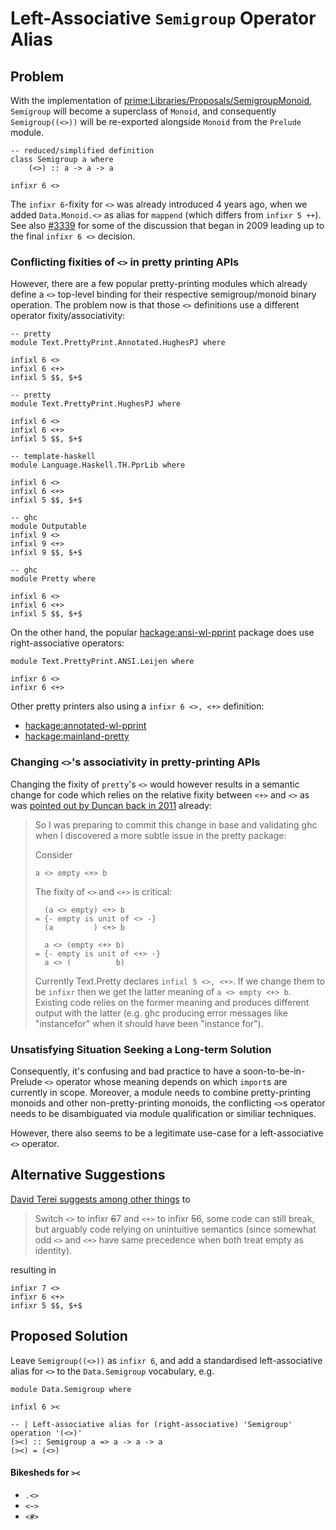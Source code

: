 # Left-Associative `Semigroup` Operator Alias





## Problem



With the implementation of [
prime:Libraries/Proposals/SemigroupMonoid](https://prime.haskell.org/intertrac/Libraries/Proposals/SemigroupMonoid), `Semigroup` will become a superclass of `Monoid`, and consequently `Semigroup((<>))` will be re-exported alongside `Monoid` from the `Prelude` module.


```
-- reduced/simplified definition
class Semigroup a where
    (<>) :: a -> a -> a

infixr 6 <>
```


The `infixr 6`-fixity for `<>` was already introduced 4 years ago, when we added `Data.Monoid.<>` as alias for `mappend` (which differs from `infixr 5 ++`). See also [\#3339](https://gitlab.staging.haskell.org/ghc/ghc/issues/3339) for some of the discussion that began in 2009 leading up to the final `infixr 6 <>` decision.


### Conflicting fixities of `<>` in pretty printing APIs



However, there are a few popular pretty-printing modules which already define a `<>` top-level binding for their respective semigroup/monoid binary operation. The problem now is that those `<>` definitions use a different operator fixity/associativity:


```
-- pretty
module Text.PrettyPrint.Annotated.HughesPJ where

infixl 6 <>
infixl 6 <+>
infixl 5 $$, $+$

-- pretty
module Text.PrettyPrint.HughesPJ where

infixl 6 <>
infixl 6 <+>
infixl 5 $$, $+$
```

```
-- template-haskell
module Language.Haskell.TH.PprLib where

infixl 6 <> 
infixl 6 <+>
infixl 5 $$, $+$
```

```
-- ghc
module Outputable
infixl 9 <> 
infixl 9 <+>
infixl 9 $$, $+$

-- ghc
module Pretty where

infixl 6 <>
infixl 6 <+>
infixl 5 $$, $+$
```


On the other hand, the popular [
hackage:ansi-wl-pprint](http://hackage.haskell.org/package/ansi-wl-pprint) package does use right-associative operators:


```
module Text.PrettyPrint.ANSI.Leijen where

infixr 6 <>
infixr 6 <+>
```


Other pretty printers also using a `infixr 6 <>, <+>` definition:


- [
  hackage:annotated-wl-pprint](http://hackage.haskell.org/package/annotated-wl-pprint)
- [ hackage:mainland-pretty](http://hackage.haskell.org/package/mainland-pretty)

### Changing `<>`'s associativity in pretty-printing APIs



Changing the fixity of `pretty`'s `<>` would however results in a semantic change for code which relies on the relative fixity between `<+>` and `<>` as was [
pointed out by Duncan back in 2011](https://mail.haskell.org/pipermail/libraries/2011-November/017066.html) already:


>
>
> So I was preparing to commit this change in base and validating ghc when I discovered a more subtle issue in the pretty package:
>
>
>
> Consider
>
>
> ```
> a <> empty <+> b
> ```
>
>
> The fixity of `<>` and `<+>` is critical:
>
>
> ```
>   (a <> empty) <+> b
> = {- empty is unit of <> -}
>   (a         ) <+> b
>
>   a <> (empty <+> b)
> = {- empty is unit of <+> -}
>   a <> (          b)
> ```
>
>
> Currently Text.Pretty declares `infixl 5 <>, <+>`. If we change them to be `infixr` then we get the latter  meaning of `a <> empty <+> b`. Existing code relies on the former meaning and produces different output with the latter (e.g. ghc producing error messages like "instancefor" when it should have been "instance for").
>
>

### Unsatisfying Situation Seeking a Long-term Solution



Consequently, it's confusing and bad practice to have a soon-to-be-in-Prelude `<>` operator whose meaning depends on which `import`s are currently in scope. Moreover, a module needs to combine pretty-printing monoids and other non-pretty-printing monoids, the conflicting `<>`s operator needs to be disambiguated via module qualification or similiar techniques.



However, there also seems to be a legitimate use-case for a left-associative `<>` operator.


## Alternative Suggestions



[
David Terei suggests among other things](https://github.com/haskell/pretty/issues/30#issuecomment-161146748) to


>
>
> Switch `<>` to infixr ~~6~~7 and `<+>` to infixr ~~5~~6, some code can still break, but arguably code relying on unintuitive semantics (since somewhat odd `<>` and `<+>` have same precedence when both treat empty as identity).
>
>


resulting in


```
infixr 7 <>
infixr 6 <+>
infixr 5 $$, $+$
```

## Proposed Solution



Leave `Semigroup((<>))` as `infixr 6`, and add a standardised left-associative alias for `<>` to the `Data.Semigroup` vocabulary, e.g.


```
module Data.Semigroup where

infixl 6 ><

-- | Left-associative alias for (right-associative) 'Semigroup' operation '(<>)'
(><) :: Semigroup a => a -> a -> a
(><) = (<>)

```

#### Bikesheds for `><`


- `.<>`
- `<~>`
- `<#>`
